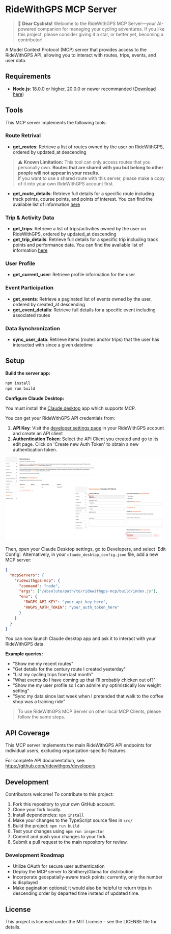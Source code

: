 # RideWithGPS MCP Server

> 🚴 **Dear Cyclists!** Welcome to the RideWithGPS MCP Server—your AI-powered companion for managing your cycling adventures. If you like this project, please consider giving it a star, or better yet, becoming a contributor!

A Model Context Protocol (MCP) server that provides access to the RideWithGPS API, allowing you to interact with routes, trips, events, and user data.

## Requirements

- **Node.js**: 18.0.0 or higher, 20.0.0 or newer recommanded ([Download here](https://nodejs.org/en/download))

## Tools

This MCP server implements the following tools:

### Route Retrival
- **get_routes**: Retrieve a list of routes owned by the user on RideWithGPS, ordered by updated_at descending
> ⚠️ **Known Limitation:** This tool can only access routes that you personally own. **Routes that are shared with you but belong to other people will not appear in your results.**  
If you want to use a shared route with this server, please make a copy of it into your own RideWithGPS account first.

- **get_route_details**: Retrieve full details for a specific route including track points, course points, and points of interest. You can find the available list of information [here](https://github.com/ridewithgps/developers/blob/master/reference/routes_and_trips.md)

### Trip & Activity Data
- **get_trips**: Retrieve a list of trips/activities owned by the user on RideWithGPS, ordered by updated_at descending
- **get_trip_details**: Retrieve full details for a specific trip including track points and performance data. You can find the available list of information [here](https://github.com/ridewithgps/developers/blob/master/reference/routes_and_trips.md)

### User Profile
- **get_current_user**: Retrieve profile information for the user

### Event Participation
- **get_events**: Retrieve a paginated list of events owned by the user, ordered by created_at descending
- **get_event_details**: Retrieve full details for a specific event including associated routes

### Data Synchronization
- **sync_user_data**: Retrieve items (routes and/or trips) that the user has interacted with since a given datetime

## Setup

**Build the server app:**

```bash
npm install
npm run build
```

**Configure Claude Desktop:**

You must install the [Claude desktop]([https://claude.ai/](https://claude.ai/download)) app which supports MCP.

You can get your RideWithGPS API credentials from:
1. **API Key**: Visit the [developer settings page](https://ridewithgps.com/settings/developers) in your RideWithGPS account and create an API client
2. **Authentication Token**: Select the API Client you created and go to its edit page. Click on 'Create new Auth Token' to obtain a new authentication token.

![Access Token Instructions](access_token_instruction.png)


Then, open your Claude Desktop settings, go to Developers, and select 'Edit Config'. Alternatively, in your `claude_desktop_config.json` file, add a new MCP server:

```json
{
  "mcpServers": {
    "ridewithgps-mcp": {
      "command": "node",
      "args": ["/absolute/path/to/ridewithgps-mcp/build/index.js"],
      "env": {
        "RWGPS_API_KEY": "your_api_key_here",
        "RWGPS_AUTH_TOKEN": "your_auth_token_here"
      }
    }
  }
}
```

You can now launch Claude desktop app and ask it to interact with your RideWithGPS data.

**Example queries:**
- "Show me my recent routes"
- "Get details for the century route I created yesterday"
- "List my cycling trips from last month"
- "What events do I have coming up that I'll probably chicken out of?"
- "Show me my user profile so I can admire my optimistically low weight setting"
- "Sync my data since last week when I pretended that walk to the coffee shop was a training ride"

> To use RideWithGPS MCP Server on other local MCP Clients, please follow the same steps.

## API Coverage

This MCP server implements the main RideWithGPS API endpoints for individual users, excluding organization-specific features.

For complete API documentation, see: https://github.com/ridewithgps/developers

## Development

Contributors welcome! To contribute to this project:

1. Fork this repository to your own GitHub account.
2. Clone your fork locally.
3. Install dependencies: `npm install`
4. Make your changes to the TypeScript source files in `src/`
5. Build the project: `npm run build`
6. Test your changes using `npm run inspector`
7. Commit and push your changes to your fork.
8. Submit a pull request to the main repository for review.

### Development Roadmap
- Utilize OAuth for secure user authentication
- Deploy the MCP server to Smithery/Glama for distribution
- Incorporate geospatially-aware track points; currently, only the number is displayed
- Make pagination optional; it would also be helpful to return trips in descending order by departed time instead of updated time.


## License

This project is licensed under the MIT License - see the LICENSE file for details.
